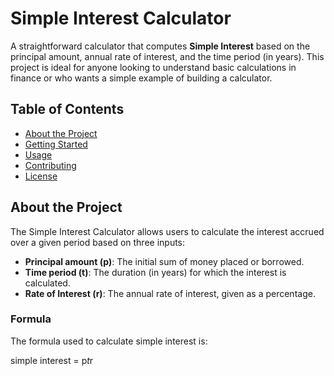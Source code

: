 # Simple Interest Calculator

A straightforward calculator that computes **Simple Interest** based on the principal amount, annual rate of interest, and the time period (in years). This project is ideal for anyone looking to understand basic calculations in finance or who wants a simple example of building a calculator.

## Table of Contents
- [About the Project](#about-the-project)
- [Getting Started](#getting-started)
- [Usage](#usage)
- [Contributing](#contributing)
- [License](#license)

## About the Project

The Simple Interest Calculator allows users to calculate the interest accrued over a given period based on three inputs:
- **Principal amount (p)**: The initial sum of money placed or borrowed.
- **Time period (t)**: The duration (in years) for which the interest is calculated.
- **Rate of Interest (r)**: The annual rate of interest, given as a percentage.

### Formula
The formula used to calculate simple interest is:

   simple interest = p*t*r
